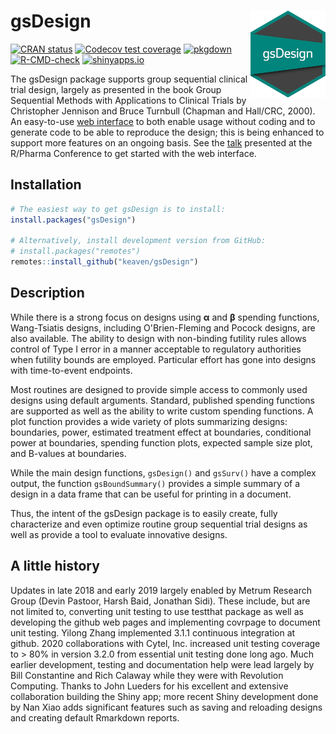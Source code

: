 # gsDesign <img src="man/figures/logo.png" align="right" width="120" />

<!-- badges: start -->
[![CRAN status](https://www.r-pkg.org/badges/version/gsDesign)](https://CRAN.R-project.org/package=gsDesign)
[![Codecov test coverage](https://codecov.io/gh/keaven/gsDesign/graph/badge.svg)](https://app.codecov.io/gh/keaven/gsDesign)
[![pkgdown](https://github.com/keaven/gsDesign/actions/workflows/pkgdown.yaml/badge.svg)](https://github.com/keaven/gsDesign/actions/workflows/pkgdown.yaml)
[![R-CMD-check](https://github.com/keaven/gsDesign/actions/workflows/R-CMD-check.yaml/badge.svg)](https://github.com/keaven/gsDesign/actions/workflows/R-CMD-check.yaml)
[![shinyapps.io](https://img.shields.io/badge/Shiny-shinyapps.io-blue)](https://rinpharma.shinyapps.io/gsdesign/)
<!-- badges: end -->

The gsDesign package supports group sequential clinical trial design, largely as presented in the book Group Sequential Methods with Applications to Clinical Trials by Christopher Jennison and Bruce Turnbull (Chapman and Hall/CRC, 2000).
An easy-to-use [web interface](https://rinpharma.shinyapps.io/gsdesign/) to both enable usage without coding and to generate code to be able to reproduce the design; this is being enhanced to support more features on an ongoing basis. See the [talk](https://www.youtube.com/watch?v=8uZRuvzma9M) presented at the R/Pharma Conference to get started with the web interface.

## Installation

```r
# The easiest way to get gsDesign is to install:
install.packages("gsDesign")

# Alternatively, install development version from GitHub:
# install.packages("remotes")
remotes::install_github("keaven/gsDesign")
```

## Description

While there is a strong focus on designs using **α** and **β** spending functions, Wang-Tsiatis designs, including O'Brien-Fleming and Pocock designs, are also available. The ability to design with non-binding futility rules allows control of Type I error in a manner acceptable to regulatory authorities when futility bounds are employed. Particular effort has gone into designs with time-to-event endpoints.

Most routines are designed to provide simple access to commonly used designs using default arguments. Standard, published spending functions are supported as well as the ability to write custom spending functions. A plot function provides a wide variety of plots summarizing designs: boundaries, power, estimated treatment effect at boundaries, conditional power at boundaries, spending function plots, expected sample size plot, and B-values at boundaries.

While the main design functions, ```gsDesign()``` and ```gsSurv()``` have a complex output, the function ```gsBoundSummary()``` provides a simple summary of a design in a data frame that can be useful for printing in a document.

Thus, the intent of the gsDesign package is to easily create, fully characterize and even optimize routine group sequential trial designs as well as provide a tool to evaluate innovative designs.

## A little history

Updates in late 2018 and early 2019 largely enabled by Metrum Research Group (Devin Pastoor, Harsh Baid, Jonathan Sidi).
These include, but are not limited to, converting unit testing to use testthat package as well as developing the github web pages and implementing covrpage to document unit testing. 
Yilong Zhang implemented 3.1.1 continuous integration at github.
2020 collaborations with Cytel, Inc. increased unit testing coverage to > 80% in version 3.2.0 from essential unit testing done long ago.
Much earlier development, testing and documentation help were lead largely by Bill Constantine and Rich Calaway while they were with Revolution Computing. Thanks to John Lueders for his excellent and extensive collaboration building the Shiny app; more recent Shiny development done by Nan Xiao adds significant features such as saving and reloading designs and creating default Rmarkdown reports.
